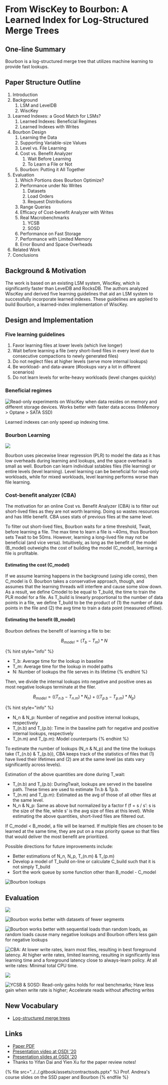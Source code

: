 # From WiscKey to Bourbon: A Learned Index for Log-Structured Merge Trees

## One-line Summary

Bourbon is a log-structured merge tree that utilizes machine learning to provide fast lookups.

## Paper Structure Outline

1. Introduction
2. Background
   1. LSM and LevelDB
   2. WiscKey
3. Learned Indexes: a Good Match for LSMs?
   1. Learned Indexes: Beneficial Regimes
   2. Learned Indexes with Writes
4. Bourbon Design
   1. Learning the Data
   2. Supporting Variable-size Values
   3. Level vs. File Learning
   4. Cost vs. Benefit Analyzer
      1. Wait Before Learning
      2. To Learn a File or Not
   5. Bourbon: Putting it All Together
5. Evaluation
   1. Which Portions does Bourbon Optimize?
   2. Performance under No Writes
      1. Datasets
      2. Load Orders
      3. Request Distributions
   3. Range Queries
   4. Efficacy of Cost-benefit Analyzer with Writes
   5. Real Macrobenchmarks
      1. YCSB
      2. SOSD
   6. Performance on Fast Storage
   7. Performance with Limited Memory
   8. Error Bound and Space Overheads
6. Related Work
7. Conclusions

## Background & Motivation

The work is based on an existing LSM system, WiscKey, which is significantly faster than LevelDB and RocksDB. The authors analyzed WiscKey and derived five learning guidelines that aid an LSM system to successfully incorporate learned indexes. These guidelines are applied to build Bourbon, a learned-index implementation of WiscKey.

## Design and Implementation

### Five learning guidelines

1. Favor learning files at lower levels (which live longer)
2. Wait before learning a file (very short-lived files in every level due to consecutive compactions to newly generated files)
3. Do not neglect files at higher levels (serve more internal lookups)
4. Be workload- and data-aware (#lookups vary a lot in different scenarios)
5. Do not learn levels for write-heavy workloads (level changes quickly)

### Beneficial regimes

![Read-only experiments on WiscKey when data resides on memory and different storage devices. Works better with faster data access (InMemory > Optane > SATA SSD)](../../.gitbook/assets/screen-shot-2021-01-04-at-11.18.12-am.png)

Learned indexes can only speed up indexing time.

### Bourbon Learning

![](../../.gitbook/assets/screen-shot-2021-01-04-at-11.23.03-am.png)

Bourbon uses piecewise linear regression (PLR) to model the data as it has low overheads during learning and lookups, and the space overhead is small as well. Bourbon can learn individual sstables files (file learning) or entire levels (level learning). Level learning can be beneficial for read-only workloads, while for mixed workloads, level learning performs worse than file learning.

### Cost-benefit analyzer (CBA)

The motivation for an online Cost vs. Benefit Analyzer (CBA) is to filter out short-lived files as they are not worth learning. Doing so wastes resources and has little benefit. CBA uses stats of previous files at the same level.

To filter out short-lived files, Bourbon waits for a time threshold, Twait, before learning a file. The max time to learn a file is \~40ms, thus Bourbon sets Twait to be 50ms. However, learning a long-lived file may not be beneficial (and vice versa). Intuitively, as long as the benefit of the model (B\_model) outweighs the cost of building the model (C\_model), learning a file is profitable.

#### Estimating the cost (C\_model)

If we assume learning happens in the background (using idle cores), then C\_model is 0. Bourbon takes a conservative approach, though, and assumes that the learning threads will interfere and cause some slow down. As a result, we define Cmodel to be equal to T\_build, the time to train the PLR model for a file. As T\_build is linearly proportional to the number of data points in a file, we define T\_build to be the product of (1) the number of data points in the file and (2) the avg time to train a data point (measured offline).

#### Estimating the benefit (B\_model)

Bourbon defines the benefit of learning a file to be:

$$
B_{model} = (T_b - T_m) * N
$$

{% hint style="info" %}
* T\_b: Average time for the lookup in baseline
* T\_m: Average time for the lookup in model paths
* N: Number of lookups the file serves in its lifetime
{% endhint %}

Then, we divide the internal lookups into negative and positive ones as most negative lookups terminate at the filer.

$$
B_{model} = ((T_{n.b} - T_{n.m}) * N_n) + ((T_{p.b} - T_{p.m}) * N_p)
$$

{% hint style="info" %}
* N\_n & N\_p: Number of negative and positive internal lookups, respectively
* T\_(n.b) and T\_(p.b): Time in the baseline path for negative and positive internal lookups, respectively
* T\_(n.m) and T\_(p.m): Model counterparts
{% endhint %}

To estimate the number of lookups (N\_n & N\_p) and the time the lookups take (T\_{n.b} & T\_{p.b}), CBA keeps track of the statistics of files that (1) have lived their lifetimes and (2) are at the same level (as stats vary significantly across levels).

Estimation of the above quantities are done during T\_wait:

* T\_(n.b) and T\_(p.b): DuringTwait, lookups are served in the baseline path. These times are used to estimate Tn.b & Tp.b.
* T\_(n.m) and T\_(p.m): Estimated as the avg of those of all other files at the same level.
* N\_n & N\_p: Same as above but normalized by a factor f (f = s / s’: s is the size of the file, while s’ is the avg size of files at this level). While estimating the above quantities, short-lived files are filtered out.

If C\_model < B\_model, a file will be learned. If multiple files are chosen to be learned at the same time, they are put on a max priority queue so that files that would deliver the most benefit are prioritized.

Possible directions for future improvements include:

* Better estimations of N\_n, N\_p, T\_(n.m) & T\_(p.m)
* Develop a model of T\_build on-line or calculate C\_build such that it is not simply T\_build
* Sort the work queue by some function other than B\_model - C\_model

![Bourbon lookups](../../.gitbook/assets/screen-shot-2021-01-04-at-11.23.29-am.png)

## Evaluation

![](../../.gitbook/assets/screen-shot-2021-01-04-at-11.25.28-am.png)

![Bourbon works better with datasets of fewer segments](../../.gitbook/assets/screen-shot-2021-01-04-at-11.25.42-am.png)

![Bourbon works better with sequential loads than random loads, as random loads cause many negative lookups and Bourbon offers less gain for negative lookups](../../.gitbook/assets/screen-shot-2021-01-04-at-11.26.16-am.png)

![CBA: At lower write rates, learn most files, resulting in best foreground latency. At higher write rates, limited learning, resulting in significantly less learning time and a foreground latency close to always-learn policy. At all write rates: Minimal total CPU time.](../../.gitbook/assets/screen-shot-2021-01-04-at-11.27.45-am.png)

![](../../.gitbook/assets/screen-shot-2021-01-04-at-11.29.02-am.png)

![YCSB & SOSD: Read-only gains holds for real benchmarks; Have less gain when write rate is higher; Accelerate reads without affecting writes](../../.gitbook/assets/screen-shot-2021-01-04-at-11.29.13-am.png)

## New Vocabulary

* [Log-structured merge trees](https://en.wikipedia.org/wiki/Log-structured\_merge-tree)

## Links

* [Paper PDF](https://www.usenix.org/system/files/osdi20-dai\_0.pdf)
* [Presentation video at OSDI '20](https://www.youtube.com/watch?v=EUxEx5hwLXk)
* [Presentation slides at OSDI '20](https://www.usenix.org/sites/default/files/conference/protected-files/osdi20\_slides\_dai.pdf)
* Thanks to Yifan Dai and Yien Xu for the paper review notes!

{% file src="../../.gitbook/assets/contractssds.pptx" %}
Prof. Andrea's course slides on the SSD paper and Bourbon
{% endfile %}
